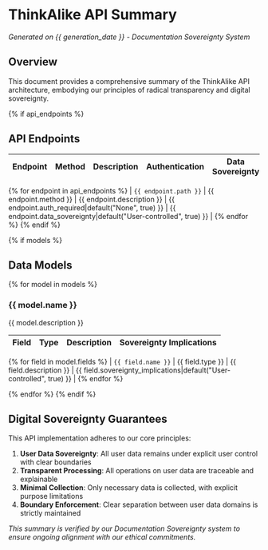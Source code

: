 # ThinkAlike API Summary

*Generated on {{ generation_date }} - Documentation Sovereignty System*

## Overview

This document provides a comprehensive summary of the ThinkAlike API architecture, embodying our principles of radical transparency and digital sovereignty.

{% if api_endpoints %}
## API Endpoints

| Endpoint | Method | Description | Authentication | Data Sovereignty |
|----------|--------|-------------|----------------|------------------|
{% for endpoint in api_endpoints %}
| `{{ endpoint.path }}` | {{ endpoint.method }} | {{ endpoint.description }} | {{ endpoint.auth_required|default("None", true) }} | {{ endpoint.data_sovereignty|default("User-controlled", true) }} |
{% endfor %}
{% endif %}

{% if models %}
## Data Models

{% for model in models %}
### {{ model.name }}

{{ model.description }}

| Field | Type | Description | Sovereignty Implications |
|-------|------|-------------|--------------------------|
{% for field in model.fields %}
| `{{ field.name }}` | {{ field.type }} | {{ field.description }} | {{ field.sovereignty_implications|default("User-controlled", true) }} |
{% endfor %}

{% endfor %}
{% endif %}

## Digital Sovereignty Guarantees

This API implementation adheres to our core principles:

1. **User Data Sovereignty**: All user data remains under explicit user control with clear boundaries
2. **Transparent Processing**: All operations on user data are traceable and explainable
3. **Minimal Collection**: Only necessary data is collected, with explicit purpose limitations
4. **Boundary Enforcement**: Clear separation between user data domains is strictly maintained

*This summary is verified by our Documentation Sovereignty system to ensure ongoing alignment with our ethical commitments.*
